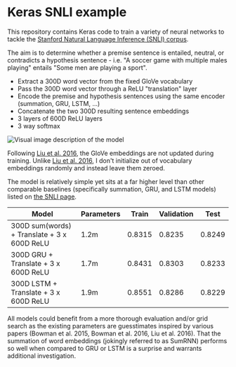 # Keras SNLI example

This repository contains Keras code to train a variety of neural networks to tackle the [Stanford Natural Language Inference (SNLI) corpus](http://nlp.stanford.edu/projects/snli/).

The aim is to determine whether a premise sentence is entailed, neutral, or contradicts a hypothesis sentence - i.e. "A soccer game with multiple males playing" entails "Some men are playing a sport".

+ Extract a 300D word vector from the fixed GloVe vocabulary
+ Pass the 300D word vector through a ReLU "translation" layer
+ Encode the premise and hypothesis sentences using the same encoder (summation, GRU, LSTM, ...)
+ Concatenate the two 300D resulting sentence embeddings
+ 3 layers of 600D ReLU layers
+ 3 way softmax

![Visual image description of the model](https://rawgit.com/Smerity/keras_snli/master/snli_model.svg)

Following [Liu et al. 2016](http://arxiv.org/abs/1605.09090), the GloVe embeddings are not updated during training.
Unlike [Liu et al. 2016](http://arxiv.org/abs/1605.09090), I don't initialize out of vocabulary embeddings randomly and instead leave them zeroed.

The model is relatively simple yet sits at a far higher level than other comparable baselines (specifically summation, GRU, and LSTM models) listed on [the SNLI page](http://nlp.stanford.edu/projects/snli/).

Model                                        | Parameters | Train  | Validation | Test
---                                          | ---        | ---    | ---        | ---
300D sum(words)  + Translate + 3 x 600D ReLU | 1.2m       | 0.8315 | 0.8235     | 0.8249
300D GRU + Translate + 3 x 600D ReLU         | 1.7m       | 0.8431 | 0.8303     | 0.8233
300D LSTM + Translate + 3 x 600D ReLU        | 1.9m       | 0.8551 | 0.8286     | 0.8229

All models could benefit from a more thorough evaluation and/or grid search as the existing parameters are guesstimates inspired by various papers (Bowman et al. 2015, Bowman et al. 2016, Liu et al. 2016).
That the summation of word embeddings (jokingly referred to as SumRNN) performs so well when compared to GRU or LSTM is a surprise and warrants additional investigation.
